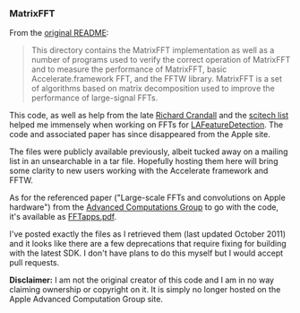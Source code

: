 ### MatrixFFT

From the [original README](https://github.com/nickoneill/MatrixFFT/raw/master/README-original):

> This directory contains the MatrixFFT implementation as well as a number of programs used to verify the correct operation of MatrixFFT and to measure the performance of MatrixFFT, basic Accelerate.framework FFT, and the FFTW library. MatrixFFT is a set of algorithms based on matrix decomposition used to improve the performance of large-signal FFTs.

This code, as well as help from the late [Richard Crandall](http://en.wikipedia.org/wiki/Richard_Crandall) and the [scitech list](https://lists.apple.com/mailman/listinfo/scitech) helped me immensely when working on FFTs for [LAFeatureDetection](https://github.com/nickoneill/LAFeatureDetection). The code and associated paper has since disappeared from the Apple site.

The files were publicly available previously, albeit tucked away on a mailing list in an unsearchable in a tar file. Hopefully hosting them here will bring some clarity to new users working with the Accelerate framework and FFTW.

As for the referenced paper ("Large-scale FFTs and convolutions
on Apple hardware") from the [Advanced Computations Group](https://www.apple.com/ca/acg/) to go with the code, it's available as [FFTapps.pdf](https://github.com/nickoneill/MatrixFFT/raw/master/FFTapps.pdf).

I've posted exactly the files as I retrieved them (last updated October 2011) and it looks like there are a few deprecations that require fixing for building with the latest SDK. I don't have plans to do this myself but I would accept pull requests.

**Disclaimer:** I am not the original creator of this code and I am in no way claiming ownership or copyright on it. It is simply no longer hosted on the Apple Advanced Computation Group site.
